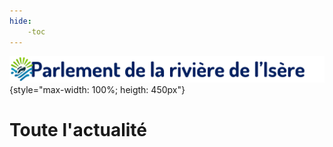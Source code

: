 ```yaml
---
hide:
    -toc
---
```


![logo-accueil](https://github.com/Konsilion/website-parlement-riviere-isere/blob/master/mkdocs/media/banniere-parlement-isere.png?raw=true){style="max-width: 100%; heigth: 450px"}

# Toute l'actualité

